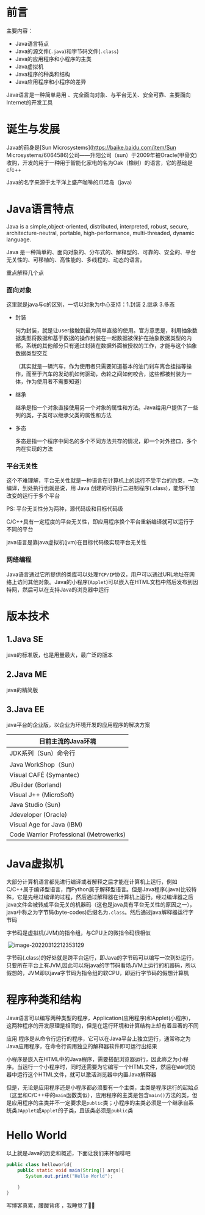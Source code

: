 # 前言

主要内容：

- Java语言特点
- Java的源文件(`.java`)和字节码文件(`.class`)
- Java的应用程序和小程序的主类
- Java虚拟机
- Java程序的种类和结构
- Java应用程序和小程序的差异

Java语言是一种简单易用 、完全面向对象、与平台无关、安全可靠、主要面向Internet的开发工具

# 诞生与发展

Java的前身是[Sun Microsystems](https://baike.baidu.com/item/Sun Microsystems/6064586)公司——升阳公司（sun）于2009年被Oracle(甲骨文)收购，开发的用于一种用于智能化家电的名为Oak（橡树）的语言，它的基础是c/c++

Java的名字来源于太平洋上盛产咖啡的爪哇岛（java)

# Java语言特点

Java is a simple,object-oriented, distributed, interpreted, robust, secure, architecture-neutral, portable, high-performance, multi-threaded, dynamic language.

Java 是一种简单的、面向对象的、分布式的、解释型的、可靠的、安全的、平台无关性的、可移植的、高性能的、多线程的、动态的语言。

重点解释几个点

### 面向对象

这里就是java与c的区别，一切以对象为中心支持：1.封装 2.继承 3.多态

- 封装

  何为封装，就是让user接触到最为简单直接的使用。官方意思是，利用抽象数据类型将数据和基于数据的操作封装在一起数据被保护在抽象数据类型的内部，系统的其他部分只有通过封装在数据外面被授权的工作，才能与这个抽象数据类型交互

  （其实就是一辆汽车，作为使用者只需要知道基本的油门刹车离合挂挡等操作，而至于汽车的发动机如何驱动，齿轮之间如何咬合，这些都被封装为一体，作为使用者不需要知道）

- 继承

  继承是指一个对象直接使用另一个对象的属性和方法。Java给用户提供了一些列的类，子类可以继承父类的属性和方法

- 多态

  多态是指一个程序中同名的多个不同方法共存的情况，即一个对外接口，多个内在实现的方法

### 平台无关性

这个不难理解，平台无关性就是一种语言在计算机上的运行不受平台的约束，一次编译，到处执行也就是说，用 Java 创建的可执行二进制程序(.class)，能够不加改变的运行于多个平台

PS: 平台无关性分为两种，源代码级和目标代码级

C/C++具有一定程度的平台无关性，即应用程序换个平台重新编译就可以运行于不同的平台

java语言是靠java虚拟机(jvm)在目标代码级实现平台无关性

### 网络编程

Java语言通过它所提供的类库可以处理`TCP/IP`协议，用户可以通过URL地址在网络上访问其他对象。Java的小程序(`Applet`)可以嵌入在HTML文档中然后发布到因特网，然后可以在支持Java的浏览器中运行

# 版本技术

##  1.Java SE

java的标准版，也是用量最大，最广泛的版本

## 2.Java ME

java的精简版

## 3.Java EE

java平台的企业版，以企业为环境开发的应用程序的解决方案



| 目前主流的Java环境         |
| --------------------------------------
| JDK系列（Sun）命令行  
| Java WorkShop（Sun）                   |
| Visual CAFÉ (Symantec)                 |
| JBuilder (Borland)                     |
| Visual  J++ (MicroSoft)                |
| Java  Studio (Sun)                     |
| Jdeveloper (Oracle)                    |
| Visual  Age  for  Java (IBM)           |
| Code Warrior Professional (Metrowerks) |

# Java虚拟机

大部分计算机语言都先进行编译或者解释之后才能在计算机上运行，例如C/C++属于编译型语言，而Python属于解释型语言。但是Java程序(.java)比较特殊，它是先经过编译的过程，然后通过解释器在计算机上运行。经过编译器之后java文件会被转成平台无关的机器码（这也是java具有平台无关性的原因之一），java中称之为字节码(byte-codes)后缀名为`.class`。然后通过java解释器运行字节码

字节码是虚拟机(JVM)的指令组，与CPU上的微指令码很相似

​         ![image-20220312212353129](https://s2.loli.net/2022/03/12/fYFSnXeWE4K7JmA.png)



字节码(.class)的好处就是跨平台运行，即Java的字节码可以编写一次到处运行，只要所在平台上有JVM,因此可以将java的字节码看场JVM上运行的机器码，所以假想的，JVM即以java字节码为指令组的软CPU，即运行字节码的假想计算机

# 程序种类和结构

Java语言可以编写两种类型的程序，Application(应用程序)和Applet(小程序)，这两种程序的开发原理是相同的，但是在运行环境和计算结构上却有着显著的不同

应用 程序是从命令行运行的程序，它可以在Java平台上独立运行，通常称之为Java应用程序，在命令行调用独立的解释器软件即可运行出结果

小程序是嵌入在HTML中的Java程序，需要搭配浏览器运行，因此称之为小程序。当运行一个小程序时，同时还需要为它编写一个HTML文件，然后在`WWW`浏览器中运行这个HTML文件，就可以激活浏览器中内置Java解释器

但是，无论是应用程序还是小程序都必须要有一个主类，主类是程序运行的起始点（这里和C/C++中的`main`函数类似），应用程序的主类是包含`main()`方法的类，但是应用程序的主类并不一定要求是`public`类；小程序的主类必须是一个继承自系统类`JApplet`或`Applet`的子类，且该类必须是`public`类

# Hello World

以上就是Java的历史和概述，下面让我们来杯咖啡吧

```java
public class helloworld{
    public static void main(String[] args){
       System.out.print("Hello World");

    }
}
```

写博客真累，腰酸背疼 ，我睡觉了😮‍💨

